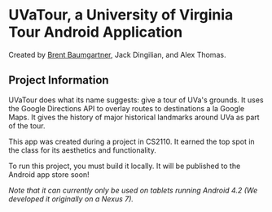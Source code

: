 # UVaTour, a University of Virginia Tour Android Application

Created by [Brent Baumgartner](http://brentbaum.com), Jack Dingilian, and Alex Thomas.

## Project Information

UVaTour does what its name suggests: give a tour of UVa's grounds. It uses the Google Directions API to overlay routes to destinations a la Google Maps. It gives the history of major historical landmarks around UVa as part of the tour.

This app was created during a project in CS2110. It earned the top spot in the class for its aesthetics and functionality. 

To run this project, you must build it locally. It will be published to the Android app store soon!

*Note that it can currently only be used on tablets running Android 4.2 (We developed it originally on a Nexus 7).*
